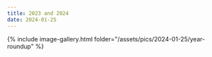 ```yaml
---
title: 2023 and 2024
date: 2024-01-25
---
```


{% include image-gallery.html folder="/assets/pics/2024-01-25/year-roundup" %}

